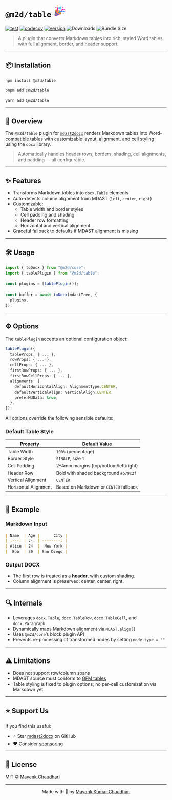 # `@m2d/table` <img src="https://raw.githubusercontent.com/mayank1513/mayank1513/main/popper.png" height="40"/>

[![test](https://github.com/md2docx/table/actions/workflows/test.yml/badge.svg)](https://github.com/md2docx/table/actions/workflows/test.yml) [![codecov](https://codecov.io/gh/md2docx/table/graph/badge.svg)](https://codecov.io/gh/md2docx/table) [![Version](https://img.shields.io/npm/v/@m2d/table?color=green)](https://www.npmjs.com/package/@m2d/table) ![Downloads](https://img.shields.io/npm/d18m/@m2d/table) ![Bundle Size](https://img.shields.io/bundlephobia/minzip/@m2d/table)

> A plugin that converts Markdown tables into rich, styled Word tables with full alignment, border, and header support.

---

## 📦 Installation

```bash
npm install @m2d/table
```

```bash
pnpm add @m2d/table
```

```bash
yarn add @m2d/table
```

---

## 🚀 Overview

The `@m2d/table` plugin for [`mdast2docx`](https://github.com/mayankchaudhari/mdast2docx) renders Markdown tables into Word-compatible tables with customizable layout, alignment, and cell styling using the `docx` library.

> Automatically handles header rows, borders, shading, cell alignments, and padding — all configurable.

---

## ✨ Features

- Transforms Markdown tables into `docx.Table` elements
- Auto-detects column alignment from MDAST (`left`, `center`, `right`)
- Customizable:
  - Table width and border styles
  - Cell padding and shading
  - Header row formatting
  - Horizontal and vertical alignment
- Graceful fallback to defaults if MDAST alignment is missing

---

## 🛠️ Usage

```ts
import { toDocx } from "@m2d/core";
import { tablePlugin } from "@m2d/table";

const plugins = [tablePlugin()];

const buffer = await toDocx(mdastTree, {
  plugins,
});
```

---

## ⚙️ Options

The `tablePlugin` accepts an optional configuration object:

```ts
tablePlugin({
  tableProps: { ... },
  rowProps: { ... },
  cellProps: { ... },
  firstRowProps: { ... },
  firstRowCellProps: { ... },
  alignments: {
    defaultHorizontalAlign: AlignmentType.CENTER,
    defaultVerticalAlign: VerticalAlign.CENTER,
    preferMdData: true,
  },
});
```

All options override the following sensible defaults:

### Default Table Style

| Property             | Default Value                          |
| -------------------- | -------------------------------------- |
| Table Width          | `100%` (percentage)                    |
| Border Style         | `SINGLE`, size `1`                     |
| Cell Padding         | 2–4mm margins (top/bottom/left/right)  |
| Header Row           | Bold with shaded background `#b79c2f`  |
| Vertical Alignment   | `CENTER`                               |
| Horizontal Alignment | Based on Markdown or `CENTER` fallback |

---

## 🧪 Example

### Markdown Input

```md
| Name  | Age |      City |
| :---: | :-: | --------: |
| Alice | 24  |  New York |
|  Bob  | 30  | San Diego |
```

### Output DOCX

- The first row is treated as a **header**, with custom shading.
- Column alignment is preserved: center, center, right.

---

## 🔍 Internals

- Leverages `docx.Table`, `docx.TableRow`, `docx.TableCell`, and `docx.Paragraph`
- Dynamically maps Markdown alignment via `MDAST.align[]`
- Uses `@m2d/core`’s block plugin API
- Prevents re-processing of transformed nodes by setting `node.type = ""`

---

## ⚠️ Limitations

- Does not support row/column spans
- MDAST source must conform to [GFM tables](https://github.github.com/gfm/#tables-extension-)
- Table styling is fixed to plugin options; no per-cell customization via Markdown yet

---

## ⭐ Support Us

If you find this useful:

- ⭐ Star [mdast2docx](https://github.com/tiny-md/mdast2docx) on GitHub
- ❤️ Consider [sponsoring](https://github.com/sponsors/mayank1513)

---

## 🧾 License

MIT © [Mayank Chaudhari](https://github.com/mayankchaudhari)

---

<p align="center">Made with 💖 by <a href="https://mayank-chaudhari.vercel.app" target="_blank">Mayank Kumar Chaudhari</a></p>

